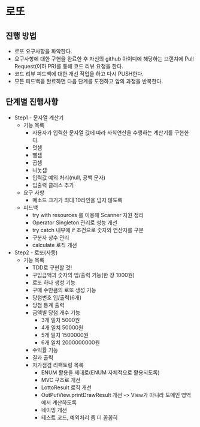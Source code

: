 # 로또
## 진행 방법
* 로또 요구사항을 파악한다.
* 요구사항에 대한 구현을 완료한 후 자신의 github 아이디에 해당하는 브랜치에 Pull Request(이하 PR)를 통해 코드 리뷰 요청을 한다.
* 코드 리뷰 피드백에 대한 개선 작업을 하고 다시 PUSH한다.
* 모든 피드백을 완료하면 다음 단계를 도전하고 앞의 과정을 반복한다.

## 단계별 진행사항
* Step1 - 문자열 계산기
  * 기능 목록
    * 사용자가 입력한 문자열 값에 따라 사칙연산을 수행하는 계산기를 구현한다.
    * 덧셈
    * 뺄셈
    * 곱셈
    * 나눗셈
    * 입력값 예외 처리(null, 공백 문자)
    * 입출력 클래스 추가
  * 요구 사항
    * 메소드 크기가 최대 10라인을 넘지 않도록
  * 피드백
    * try with resources 를 이용해 Scanner 자원 정리
    * Operator Singleton 관리로 성능 개선
    * try catch 내부에 if 조건으로 숫자와 연산자를 구분
    * 구분자 상수 관리
    * calculate 로직 개선
* Step2 - 로또(자동)
  * 기능 목록
    * TDD로 구현할 것!
    * 구입금액과 숫자의 입/출력 기능(한 장 1000원)
    * 로또 하나 생성 기능
    * 구매 수만큼의 로또 생성 기능
    * 당첨번호 입/출력(6개)
    * 당첨 통계 출력
    * 금액별 당첨 개수 기능
      * 3개 일치 5000원
      * 4개 일치 50000원
      * 5개 일치 1500000원
      * 6개 일치 2000000000원
    * 수익률 기능
    * 결과 출력
    * 자가점검 리팩토링 목록
      * ENUM 활용을 제대로(ENUM 자체적으로 활용되도록)
      * MVC 구조로 개선
      * LottoResult 로직 개선
      * OutPutView.printDrawResult 개선 -> View가 아니라 도메인 영역에서 계산하도록
      * 네이밍 개선
      * 테스트 코드, 예외처리 좀 더 꼼꼼히